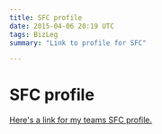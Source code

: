 ```yaml
---
title: SFC profile
date: 2015-04-06 20:19 UTC
tags: BizLeg
summary: "Link to profile for SFC"

---
```


# SFC profile

[Here's a link for my teams SFC profile.](http://bit.ly/1DFjQHx)
